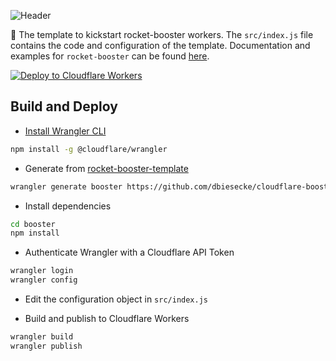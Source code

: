 ![Header](https://raw.githubusercontent.com/booster-labs/rocket-booster/master/.github/img/header.jpg)

:rocket: The template to kickstart rocket-booster workers. The `src/index.js` file contains the code and configuration of the template. Documentation and examples for `rocket-booster` can be found [here](https://github.com/booster-labs/rocket-booster).

[![Deploy to Cloudflare Workers](https://deploy.workers.cloudflare.com/button)](https://deploy.workers.cloudflare.com/?url=https://github.com/booster-labs/rocket-booster-template)

## Build and Deploy

- [Install Wrangler CLI](https://github.com/cloudflare/wrangler#installation)

```sh
npm install -g @cloudflare/wrangler
```

- Generate from [rocket-booster-template](https://github.com/booster-labs/rocket-booster-template)

```sh
wrangler generate booster https://github.com/dbiesecke/cloudflare-boost-loadbalancer
```

- Install dependencies

```sh
cd booster
npm install
```

- Authenticate Wrangler with a Cloudflare API Token

```sh
wrangler login
wrangler config
```

- Edit the configuration object in `src/index.js`

- Build and publish to Cloudflare Workers

```sh
wrangler build
wrangler publish
```
